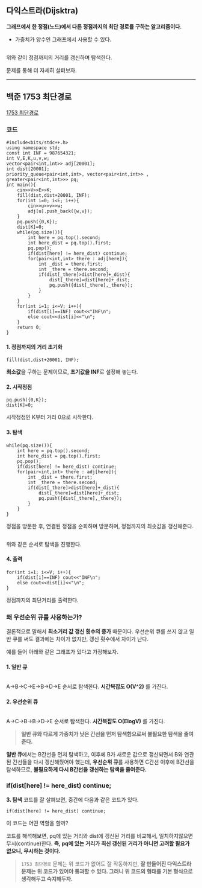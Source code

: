 <h2 id="다익스트라dijsktra">다익스트라(Dijsktra)</h2>
<p><strong>그래프에서 한 정점(노드)에서 다른 정점까지의 최단 경로를 구하는 알고리즘이다.</strong></p>
<ul>
<li>가중치가 양수인 그래프에서 사용할 수 있다.</li>
</ul>
<p><img alt="" src="https://velog.velcdn.com/images/gmltn9233/post/4a1ebece-bbe1-427c-ae9d-3274451d140e/image.gif" /></p>
<p>위와 같이 정점까지의 거리를 갱신하며 탐색한다.</p>
<p>문제를 통해 더 자세히 살펴보자.</p>
<hr />
<h2 id="백준-1753-최단경로">백준 1753 최단경로</h2>
<p><a href="https://www.acmicpc.net/problem/1753">1753 최단경로</a></p>
<h3 id="코드">코드</h3>
<pre><code class="language-c">#include&lt;bits/stdc++.h&gt; 
using namespace std;
const int INF = 987654321;
int V,E,K,u,v,w;
vector&lt;pair&lt;int,int&gt;&gt; adj[20001];
int dist[20001];
priority_queue&lt;pair&lt;int,int&gt;, vector&lt;pair&lt;int,int&gt;&gt; , greater&lt;pair&lt;int,int&gt;&gt;&gt; pq;
int main(){
    cin&gt;&gt;V&gt;&gt;E&gt;&gt;K;
    fill(dist,dist+20001, INF);
    for(int i=0; i&lt;E; i++){
        cin&gt;&gt;u&gt;&gt;v&gt;&gt;w;
        adj[u].push_back({w,v});
    }
    pq.push({0,K});
    dist[K]=0;
    while(pq.size()){
        int here = pq.top().second;
        int here_dist = pq.top().first;
        pq.pop();
        if(dist[here] != here_dist) continue;
        for(pair&lt;int,int&gt; there : adj[here]){
            int _dist = there.first;
            int _there = there.second;
            if(dist[_there]&gt;dist[here]+_dist){
                dist[_there]=dist[here]+_dist;
                pq.push({dist[_there],_there});
            }
        }
    }
    for(int i=1; i&lt;=V; i++){
        if(dist[i]==INF) cout&lt;&lt;&quot;INF\n&quot;;
        else cout&lt;&lt;dist[i]&lt;&lt;&quot;\n&quot;;
    }
    return 0;
}</code></pre>
<h4 id="1-정점까지의-거리-초기화">1. 정점까지의 거리 초기화</h4>
<pre><code class="language-c">fill(dist,dist+20001, INF);</code></pre>
<p><strong>최소값</strong>을 구하는 문제이므로, <strong>초기값을 INF</strong>로 설정해 놓는다.</p>
<h4 id="2-시작정점">2. 시작정점</h4>
<pre><code>pq.push({0,K});
dist[K]=0;</code></pre><p>시작정점인 K부터 거리 0으로 시작한다.</p>
<h4 id="3-탐색">3. 탐색</h4>
<pre><code class="language-c">while(pq.size()){
    int here = pq.top().second;
    int here_dist = pq.top().first;
    pq.pop();
    if(dist[here] != here_dist) continue;
    for(pair&lt;int,int&gt; there : adj[here]){
        int _dist = there.first;
        int _there = there.second;
        if(dist[_there]&gt;dist[here]+_dist){
            dist[_there]=dist[here]+_dist;
            pq.push({dist[_there],_there});
        }
    }
}</code></pre>
<p>정점을 방문한 후, 연결된 정점을 순회하며 방문하며, 정점까지의 최솟값을 갱신해준다.</p>
<p><img alt="" src="https://velog.velcdn.com/images/gmltn9233/post/fc31ff15-99ca-477a-b749-9685911e1eed/image.png" /></p>
<p>위와 같은 순서로 탐색을 진행한다.</p>
<h4 id="4-출력">4. 출력</h4>
<pre><code class="language-c">for(int i=1; i&lt;=V; i++){
    if(dist[i]==INF) cout&lt;&lt;&quot;INF\n&quot;;
    else cout&lt;&lt;dist[i]&lt;&lt;&quot;\n&quot;;
}</code></pre>
<p>정점까지의 최단거리를 출력한다.</p>
<h3 id="왜-우선순위-큐를-사용하는가">왜 우선순위 큐를 사용하는가?</h3>
<p>결론적으로 말해서 <strong>최소거리 값 갱신 횟수의 증가</strong> 때문이다. 우선순위 큐를 쓰지 않고 일반 큐를 써도 결과에는 차이가 없지만, 갱신 횟수에서 차이가 난다.</p>
<p>예를 들어 아래와 같은 그래프가 있다고 가정해보자.
<img alt="" src="https://velog.velcdn.com/images/gmltn9233/post/3271dbb1-3a0c-4080-8186-b31f0c7f612b/image.png" /></p>
<h4 id="1-일반-큐">1. 일반 큐</h4>
<p><img alt="" src="https://velog.velcdn.com/images/gmltn9233/post/71d5814b-d49c-4626-90c4-3222c07fa79c/image.png" /></p>
<p>A-&gt;B-&gt;C-&gt;E-&gt;B-&gt;D-&gt;E 순서로 탐색한다.
<strong>시간복잡도 O(V^2)</strong> 를 가진다.</p>
<h4 id="2-우선순위-큐">2. 우선순위 큐</h4>
<p><img alt="" src="https://velog.velcdn.com/images/gmltn9233/post/741846bc-1eca-45c3-99bd-b769b8fa50ab/image.png" /></p>
<p>A-&gt;C-&gt;B-&gt;B-&gt;D-&gt;E 순서로 탐색한다.
<strong>시간복잡도 O(ElogV)</strong> 를 가진다.</p>
<blockquote>
<p><strong>일반 큐와 다르게 가중치가 낮은 간선을 먼저 탐색함으로써 불필요한 탐색을 줄여준다.</strong></p>
</blockquote>
<p><strong>일반 큐</strong>에서는 B간선을 먼저 탐색하고, 이후에 B가 새로운 값으로 갱신되면서 B와 연관된 간선들을 다시 갱신해줬어야 했는데, <strong>우선순위 큐</strong>를 사용하면 C간선 이후에 B간선을 탐색하므로, <strong>불필요하게 다시 B간선을 갱신하는 탐색을 줄여준다.</strong></p>
<h3 id="ifdisthere--here_dist-continue">if(dist[here] != here_dist) continue;</h3>
<p><strong>3. 탐색</strong> 코드를 잘 살펴보면, 중간에 다음과 같은 코드가 있다.</p>
<pre><code class="language-c">if(dist[here] != here_dist) continue;</code></pre>
<p>이 코드는 어떤 역할을 할까?</p>
<p>코드를 해석해보면, pq에 있는 거리와 dist에 갱신된 거리를 비교해서, 일치하지않으면 무시(continue)한다. <strong>즉, pq에 있는 거리가 최신 갱신된 거리가 아니면 고려할 필요가 없으니, 무시하는 것이다.</strong></p>
<blockquote>
<p><code>1753 최단경로</code> 문제는 위 코드가 없어도 잘 작동하지만, <strong>잘 만들어진 다익스트라 문제는 위 코드가 있어야 통과할 수 있다. 그러니 위 코드의 형태를 기본 형식으로 생각해두고 숙지해두자.</strong></p>
</blockquote>
